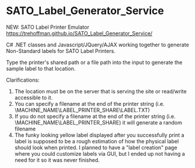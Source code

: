 ﻿SATO_Label_Generator_Service
==============

NEW: SATO Label Printer Emulator https://trehoffman.github.io/SATO_Label_Generator_Service/

C# .NET classes and Javascript/JQuery/AJAX working together to generate Non-Standard labels for SATO Label Printers.

Type the printer's shared path or a file path into the input to generate the sample label to that location.  

Clarifications:

1.  The location must be on the server that is serving the site or read/write accessible to it. 
2.  You can specify a filename at the end of the printer string (i.e. \\MACHINE_NAME\LABEL_PRINTER_SHARE\LABEL.TXT)
3.  If you do not specify a filename at the end of the printer string (i.e. \\MACHINE_NAME\LABEL_PRINTER_SHARE\) it will generate a random filename
4.  The funky looking yellow label displayed after you successfully print a label is supposed to be a rough estimation of how the physical label should look when printed.  I planned to have a "label creation" page where you could customize labels via GUI, but I ended up not having a need for it so it was never finished.
  
